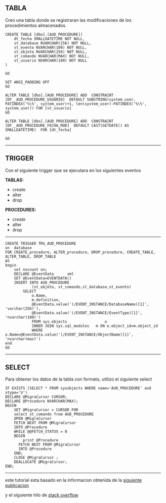 **TABLA**
-----
Creo una tabla  donde se registraran las modificaciones de los procedimientos almacenados.

    CREATE TABLE [dbo].[AUD_PROCEDURE](
    	dt_fecha SMALLDATETIME NOT NULL,
    	st_database NVARCHAR(256) NOT NULL,
    	st_evento NVARCHAR(100) NOT NULL,
    	st_objeto NVARCHAR(256) NOT NULL,
    	st_comando NVARCHAR(MAX) NOT NULL,
    	st_usuario NVARCHAR(100) NOT NULL
    )
    
    GO
    
    SET ANSI_PADDING OFF
    GO
    
    ALTER TABLE [dbo].[AUD_PROCEDURE] ADD  CONSTRAINT [DF__AUD_PROCEDURE_USUARIO]  DEFAULT SUBSTRING(system_user, PATINDEX('%\%', system_user)+1, len(system_user)-PATINDEX('%\%', system_user)) FOR [st_usuario]
    GO
    
    ALTER TABLE [dbo].[AUD_PROCEDURE] ADD  CONSTRAINT [DF__AUD_PROCEDURE_FECHA_MOD]  DEFAULT CAST(GETDATE() AS SMALLDATETIME)  FOR [dt_fecha]
    
    GO

----------

**TRIGGER**
-------

Con el siguiente trigger que se ejecutara en los siguientes eventos

**TABLAS:**

 - create 
 - alter 
 - drop
 
**PROCEDURES:**

 - create
 - alter 
 - drop

----------


    CREATE TRIGGER TRG_AUD_PROCEDURE
    on  database
    FOR CREATE_procedure, ALTER_procedure, DROP_procedure, CREATE_TABLE, ALTER_TABLE, DROP_TABLE
    AS
    begin
        set nocount on;
        DECLARE @EventData      xml
        SET @EventData=EVENTDATA()
        INSERT INTO AUD_PROCEDURE
                (st_objeto, st_comando,st_database,st_evento)
            SELECT
    			o.Name,
    			m.definition,
    			@EventData.value('(/EVENT_INSTANCE/DatabaseName)[1]', 'varchar(256)'),
    			@EventData.value('(/EVENT_INSTANCE/EventType)[1]', 'nvarchar(100)')
                FROM sys.objects                 o
                INNER JOIN sys.sql_modules   m ON o.object_id=m.object_id
                WHERE o.Name=@EventData.value('(/EVENT_INSTANCE/ObjectName)[1]', 'nvarchar(max)')
    end
    GO

----------

**SELECT**
------

Para obtener los datos de la tabla con formato, utilizo el siguiente select

    IF EXISTS (SELECT * FROM sysobjects WHERE name='AUD_PROCEDURE' and xtype='U')
    DECLARE @MigraCursor CURSOR;
    DECLARE @Procedure NVARCHAR(MAX);
    BEGIN
        SET @MigraCursor = CURSOR FOR
        select st_comando from AUD_PROCEDURE     
        OPEN @MigraCursor 
        FETCH NEXT FROM @MigraCursor 
        INTO @Procedure
        WHILE @@FETCH_STATUS = 0
        BEGIN
    		print @Procedure
          FETCH NEXT FROM @MigraCursor 
          INTO @Procedure 
        END; 
        CLOSE @MigraCursor ;
        DEALLOCATE @MigraCursor;
    END;


----------


este tutorial esta basado en la informacion obtenida de la [siguiente publicacion](http://www.sqlbook.com/sql-server/using-ddl-triggers-in-sql-server-to-audit-database-objects/)

y el siguiente hilo de [stack overflow](https://stackoverflow.com/questions/1521598/how-to-get-procedure-text-before-alter-from-ddl-trigger)
